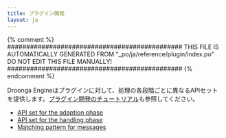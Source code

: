 ```yaml
---
title: プラグイン開発
layout: ja
---
```


{% comment %}
##############################################
  THIS FILE IS AUTOMATICALLY GENERATED FROM
  "_po/ja/reference/plugin/index.po"
  DO NOT EDIT THIS FILE MANUALLY!
##############################################
{% endcomment %}


Droonga Engineはプラグインに対して、処理の各段階ごとに異なるAPIセットを提供します。[プラグイン開発のチュートリアル](../../tutorial/plugin-development/)も参照してください。

 * [API set for the adaption phase](adapter/)
 * [API set for the handling phase](handler/)
 * [Matching pattern for messages](matching-pattern/)
